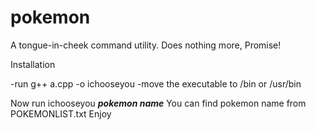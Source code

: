 # pokemon
A tongue-in-cheek command utility. Does nothing more, Promise!

Installation

-run g++ a.cpp -o ichooseyou
-move the executable to /bin or /usr/bin

Now run ichooseyou ***pokemon name***
You can find pokemon name from POKEMONLIST.txt
Enjoy
